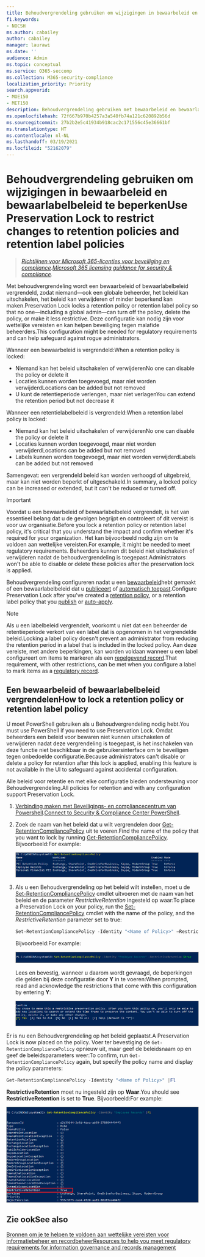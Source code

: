 ```yaml
---
title: Behoudvergrendeling gebruiken om wijzigingen in bewaarbeleid en bewaarlabelbeleid te beperken
f1.keywords:
- NOCSH
ms.author: cabailey
author: cabailey
manager: laurawi
ms.date: ''
audience: Admin
ms.topic: conceptual
ms.service: O365-seccomp
ms.collection: M365-security-compliance
localization_priority: Priority
search.appverid:
- MOE150
- MET150
description: Behoudvergrendeling gebruiken met bewaarbeleid en bewaarlabelbeleid om te voldoen aan wettelijke vereisten en te beveiliging tegen malafide beheerders.
ms.openlocfilehash: 72f667b970b4257a3a540fb74a121c620892b56d
ms.sourcegitcommit: 27b2b2e5c41934b918cac2c171556c45e36661bf
ms.translationtype: HT
ms.contentlocale: nl-NL
ms.lasthandoff: 03/19/2021
ms.locfileid: "52162079"
---
```

# <a name="use-preservation-lock-to-restrict-changes-to-retention-policies-and-retention-label-policies"></a><span data-ttu-id="22527-103">Behoudvergrendeling gebruiken om wijzigingen in bewaarbeleid en bewaarlabelbeleid te beperken</span><span class="sxs-lookup"><span data-stu-id="22527-103">Use Preservation Lock to restrict changes to retention policies and retention label policies</span></span>

><span data-ttu-id="22527-104">*[Richtlijnen voor Microsoft 365-licenties voor beveiliging en compliance](/office365/servicedescriptions/microsoft-365-service-descriptions/microsoft-365-tenantlevel-services-licensing-guidance/microsoft-365-security-compliance-licensing-guidance).*</span><span class="sxs-lookup"><span data-stu-id="22527-104">*[Microsoft 365 licensing guidance for security & compliance](/office365/servicedescriptions/microsoft-365-service-descriptions/microsoft-365-tenantlevel-services-licensing-guidance/microsoft-365-security-compliance-licensing-guidance).*</span></span>

<span data-ttu-id="22527-105">Met behoudvergrendeling wordt een bewaarbeleid of bewaarlabelbeleid vergrendeld, zodat niemand—ook een globale beheerder, het beleid kan uitschakelen, het beleid kan verwijderen of minder beperkend kan maken.</span><span class="sxs-lookup"><span data-stu-id="22527-105">Preservation Lock locks a retention policy or retention label policy so that no one—including a global admin—can turn off the policy, delete the policy, or make it less restrictive.</span></span> <span data-ttu-id="22527-106">Deze configuratie kan nodig zijn voor wettelijke vereisten en kan helpen beveiliging tegen malafide beheerders.</span><span class="sxs-lookup"><span data-stu-id="22527-106">This configuration might be needed for regulatory requirements and can help safeguard against rogue administrators.</span></span>

<span data-ttu-id="22527-107">Wanneer een bewaarbeleid is vergrendeld:</span><span class="sxs-lookup"><span data-stu-id="22527-107">When a retention policy is locked:</span></span>

- <span data-ttu-id="22527-108">Niemand kan het beleid uitschakelen of verwijderen</span><span class="sxs-lookup"><span data-stu-id="22527-108">No one can disable the policy or delete it</span></span>
- <span data-ttu-id="22527-109">Locaties kunnen worden toegevoegd, maar niet worden verwijderd</span><span class="sxs-lookup"><span data-stu-id="22527-109">Locations can be added but not removed</span></span>
- <span data-ttu-id="22527-110">U kunt de retentieperiode verlengen, maar niet verlagen</span><span class="sxs-lookup"><span data-stu-id="22527-110">You can extend the retention period but not decrease it</span></span>

<span data-ttu-id="22527-111">Wanneer een retentielabelbeleid is vergrendeld:</span><span class="sxs-lookup"><span data-stu-id="22527-111">When a retention label policy is locked:</span></span>

- <span data-ttu-id="22527-112">Niemand kan het beleid uitschakelen of verwijderen</span><span class="sxs-lookup"><span data-stu-id="22527-112">No one can disable the policy or delete it</span></span>
- <span data-ttu-id="22527-113">Locaties kunnen worden toegevoegd, maar niet worden verwijderd</span><span class="sxs-lookup"><span data-stu-id="22527-113">Locations can be added but not removed</span></span>
- <span data-ttu-id="22527-114">Labels kunnen worden toegevoegd, maar niet worden verwijderd</span><span class="sxs-lookup"><span data-stu-id="22527-114">Labels can be added but not removed</span></span>

<span data-ttu-id="22527-115">Samengevat: een vergrendeld beleid kan worden verhoogd of uitgebreid, maar kan niet worden beperkt of uitgeschakeld.</span><span class="sxs-lookup"><span data-stu-id="22527-115">In summary, a locked policy can be increased or extended, but it can't be reduced or turned off.</span></span>

> [!IMPORTANT]
> <span data-ttu-id="22527-116">Voordat u een bewaarbeleid of bewaarlabelbeleid vergrendelt, is het van essentieel belang dat u de gevolgen begrijpt en controleert of dit vereist is voor uw organisatie.</span><span class="sxs-lookup"><span data-stu-id="22527-116">Before you lock a retention policy or retention label policy, it's critical that you understand the impact and confirm whether it's required for your organization.</span></span> <span data-ttu-id="22527-117">Het kan bijvoorbeeld nodig zijn om te voldoen aan wettelijke vereisten.</span><span class="sxs-lookup"><span data-stu-id="22527-117">For example, it might be needed to meet regulatory requirements.</span></span> <span data-ttu-id="22527-118">Beheerders kunnen dit beleid niet uitschakelen of verwijderen nadat de behoudvergrendeling is toegepast.</span><span class="sxs-lookup"><span data-stu-id="22527-118">Administrators won't be able to disable or delete these policies after the preservation lock is applied.</span></span>

<span data-ttu-id="22527-119">Behoudvergrendeling configureren nadat u een [bewaarbeleid](create-retention-policies.md)hebt gemaakt of een bewaarlabelbeleid dat u [publiceert](create-apply-retention-labels.md) of [automatisch toepast](apply-retention-labels-automatically.md).</span><span class="sxs-lookup"><span data-stu-id="22527-119">Configure Preservation Lock after you've created a [retention policy](create-retention-policies.md), or a retention label policy that you [publish](create-apply-retention-labels.md) or [auto-apply](apply-retention-labels-automatically.md).</span></span> 

> [!NOTE]
> <span data-ttu-id="22527-120">Als u een labelbeleid vergrendelt, voorkomt u niet dat een beheerder de retentieperiode verkort van een label dat is opgenomen in het vergrendelde beleid.</span><span class="sxs-lookup"><span data-stu-id="22527-120">Locking a label policy doesn't prevent an administrator from reducing the retention period in a label that is included in the locked policy.</span></span> <span data-ttu-id="22527-121">Aan deze vereiste, met andere beperkingen, kan worden voldaan wanneer u een label configureert om items te markeren als een [regelgevend record](records-management.md#records).</span><span class="sxs-lookup"><span data-stu-id="22527-121">That requirement, with other restrictions, can be met when you configure a label to mark items as a [regulatory record](records-management.md#records).</span></span>

## <a name="how-to-lock-a-retention-policy-or-retention-label-policy"></a><span data-ttu-id="22527-122">Een bewaarbeleid of bewaarlabelbeleid vergrendelen</span><span class="sxs-lookup"><span data-stu-id="22527-122">How to lock a retention policy or retention label policy</span></span>

<span data-ttu-id="22527-123">U moet PowerShell gebruiken als u Behoudvergrendeling nodig hebt.</span><span class="sxs-lookup"><span data-stu-id="22527-123">You must use PowerShell if you need to use Preservation Lock.</span></span> <span data-ttu-id="22527-124">Omdat beheerders een beleid voor bewaren niet kunnen uitschakelen of verwijderen nadat deze vergrendeling is toegepast, is het inschakelen van deze functie niet beschikbaar in de gebruikersinterface om te beveiligen tegen onbedoelde configuratie.</span><span class="sxs-lookup"><span data-stu-id="22527-124">Because administrators can't disable or delete a policy for retention after this lock is applied, enabling this feature is not available in the UI to safeguard against accidental configuration.</span></span>

<span data-ttu-id="22527-125">Alle beleid voor retentie en met elke configuratie bieden ondersteuning voor Behoudvergrendeling.</span><span class="sxs-lookup"><span data-stu-id="22527-125">All policies for retention and with any configuration support Preservation Lock.</span></span>

1. <span data-ttu-id="22527-126">[Verbinding maken met Beveiligings- en compliancecentrum van Powershell](/powershell/exchange/connect-to-scc-powershell).</span><span class="sxs-lookup"><span data-stu-id="22527-126">[Connect to Security & Compliance Center PowerShell](/powershell/exchange/connect-to-scc-powershell).</span></span>

2. <span data-ttu-id="22527-127">Zoek de naam van het beleid dat u wilt vergrendelen door [Get-RetentionCompliancePolicy](/powershell/module/exchange/get-retentioncompliancepolicy) uit te voeren.</span><span class="sxs-lookup"><span data-stu-id="22527-127">Find the name of the policy that you want to lock by running [Get-RetentionCompliancePolicy](/powershell/module/exchange/get-retentioncompliancepolicy).</span></span> <span data-ttu-id="22527-128">Bijvoorbeeld:</span><span class="sxs-lookup"><span data-stu-id="22527-128">For example:</span></span>
    
   ![Lijst met bewaarbeleid in PowerShell](../media/retention-policy-preservation-lock-get-retentioncompliancepolicy.PNG)

3. <span data-ttu-id="22527-130">Als u een Behoudvergrendeling op het beleid wilt instellen, moet u de [Set-RetentionCompliancePolicy](/powershell/module/exchange/set-retentioncompliancepolicy) cmdlet uitvoeren met de naam van het beleid en de parameter *RestrictiveRetention* ingesteld op waar:</span><span class="sxs-lookup"><span data-stu-id="22527-130">To place a Preservation Lock on your policy, run the [Set-RetentionCompliancePolicy](/powershell/module/exchange/set-retentioncompliancepolicy) cmdlet with the name of the policy, and the *RestrictiveRetention* parameter set to true:</span></span>
    
    ```powershell
    Set-RetentionCompliancePolicy -Identity "<Name of Policy>" –RestrictiveRetention $true
    ```
    
    <span data-ttu-id="22527-131">Bijvoorbeeld:</span><span class="sxs-lookup"><span data-stu-id="22527-131">For example:</span></span>
    
    ![RestrictiveRetention parameter in PowerShell](../media/retention-policy-preservation-lock-restrictiveretention.PNG)
    
     <span data-ttu-id="22527-133">Lees en bevestig, wanneer u daarom wordt gevraagd, de beperkingen die gelden bij deze configuratie door **Y** in te voeren:</span><span class="sxs-lookup"><span data-stu-id="22527-133">When prompted, read and acknowledge the restrictions that come with this configuration by entering **Y**:</span></span>
    
   ![Vragen om te bevestigen dat u een bewaarbeleid wilt vergrendelen in PowerShell](../media/retention-policy-preservation-lock-confirmation-prompt.PNG)

<span data-ttu-id="22527-135">Er is nu een Behoudvergrendeling op het beleid geplaatst.</span><span class="sxs-lookup"><span data-stu-id="22527-135">A Preservation Lock is now placed on the policy.</span></span> <span data-ttu-id="22527-136">Voer ter bevestiging de `Get-RetentionCompliancePolicy` opnieuw uit, maar geef de beleidsnaam op en geef de beleidsparameters weer:</span><span class="sxs-lookup"><span data-stu-id="22527-136">To confirm, run `Get-RetentionCompliancePolicy` again, but specify the policy name and display the policy parameters:</span></span>

```powershell
Get-RetentionCompliancePolicy -Identity "<Name of Policy>" |Fl
```

<span data-ttu-id="22527-137">**RestrictiveRetention** moet nu ingesteld zijn op **Waar**.</span><span class="sxs-lookup"><span data-stu-id="22527-137">You should see **RestrictiveRetention** is set to **True**.</span></span> <span data-ttu-id="22527-138">Bijvoorbeeld:</span><span class="sxs-lookup"><span data-stu-id="22527-138">For example:</span></span>

![Vergrendeld beleid met alle parameters die worden weergegeven in PowerShell](../media/retention-policy-preservation-lock-locked-policy.PNG)

## <a name="see-also"></a><span data-ttu-id="22527-140">Zie ook</span><span class="sxs-lookup"><span data-stu-id="22527-140">See also</span></span>

[<span data-ttu-id="22527-141">Bronnen om je te helpen te voldoen aan wettelijke vereisten voor informatiebeheer en recordbeheer</span><span class="sxs-lookup"><span data-stu-id="22527-141">Resources to help you meet regulatory requirements for information governance and records management</span></span>](retention-regulatory-requirements.md)